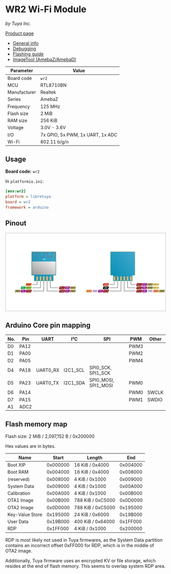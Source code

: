# WR2 Wi-Fi Module

*by Tuya Inc.*

[Product page](https://developer.tuya.com/en/docs/iot/wifiwr2module?id=K9605tko0juc3)

- [General info](../../docs/platform/realtek/README.md)
- [Debugging](../../docs/platform/realtek/debugging.md)
- [Flashing guide](../../docs/platform/realtek-ambz/flashing.md)
- [ImageTool (AmebaZ/AmebaD)](https://images.tuyacn.com/smart/Image_Tool/Image_Tool.zip)

Parameter    | Value
-------------|---------------------------------
Board code   | `wr2`
MCU          | RTL8710BN
Manufacturer | Realtek
Series       | AmebaZ
Frequency    | 125 MHz
Flash size   | 2 MiB
RAM size     | 256 KiB
Voltage      | 3.0V - 3.6V
I/O          | 7x GPIO, 5x PWM, 1x UART, 1x ADC
Wi-Fi        | 802.11 b/g/n

## Usage

**Board code:** `wr2`

In `platformio.ini`:

```ini
[env:wr2]
platform = libretuya
board = wr2
framework = arduino
```

## Pinout

![Pinout](pinout_wr2.svg)

## Arduino Core pin mapping

No. | Pin  | UART     | I²C      | SPI                  | PWM  | Other
----|------|----------|----------|----------------------|------|------
D0  | PA12 |          |          |                      | PWM3 |
D1  | PA00 |          |          |                      | PWM2 |
D2  | PA05 |          |          |                      | PWM4 |
D4  | PA18 | UART0_RX | I2C1_SCL | SPI0_SCK, SPI1_SCK   |      |
D5  | PA23 | UART0_TX | I2C1_SDA | SPI0_MOSI, SPI1_MOSI | PWM0 |
D6  | PA14 |          |          |                      | PWM0 | SWCLK
D7  | PA15 |          |          |                      | PWM1 | SWDIO
A1  | ADC2 |          |          |                      |      |

## Flash memory map

Flash size: 2 MiB / 2,097,152 B / 0x200000

Hex values are in bytes.

Name            | Start    | Length            | End
----------------|----------|-------------------|---------
Boot XIP        | 0x000000 | 16 KiB / 0x4000   | 0x004000
Boot RAM        | 0x004000 | 16 KiB / 0x4000   | 0x008000
(reserved)      | 0x008000 | 4 KiB / 0x1000    | 0x009000
System Data     | 0x009000 | 4 KiB / 0x1000    | 0x00A000
Calibration     | 0x00A000 | 4 KiB / 0x1000    | 0x00B000
OTA1 Image      | 0x00B000 | 788 KiB / 0xC5000 | 0x0D0000
OTA2 Image      | 0x0D0000 | 788 KiB / 0xC5000 | 0x195000
Key-Value Store | 0x195000 | 24 KiB / 0x6000   | 0x19B000
User Data       | 0x19B000 | 400 KiB / 0x64000 | 0x1FF000
RDP             | 0x1FF000 | 4 KiB / 0x1000    | 0x200000

RDP is most likely not used in Tuya firmwares, as the System Data partition contains an incorrect offset 0xFF000 for RDP, which is in the middle of OTA2 image.

Additionally, Tuya firmware uses an encrypted KV or file storage, which resides at the end of flash memory. This seems to overlap system RDP area.
